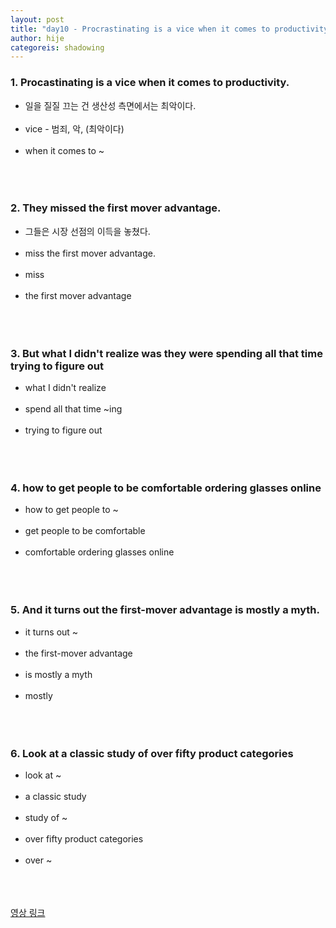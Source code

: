 ```yaml
---
layout: post
title: "day10 - Procrastinating is a vice when it comes to productivity "
author: hije
categoreis: shadowing
---
```

### 1. Procastinating is a vice when it comes to productivity.
* 일을 질질 끄는 건 생산성 측면에서는 최악이다.<br/><br/>
* vice - 범죄, 악, (최악이다)<br/><br/>
* when it comes to ~<br/><br/><br/><br/>

### 2. They missed the first mover advantage.
* 그들은 시장 선점의 이득을 놓쳤다.<br/><br/>
* miss the first mover advantage.<br/><br/> 
* miss<br/><br/>
* the first mover advantage<br/><br/><br/><br/>

### 3. But what I didn't realize was they were spending all that time trying to figure out
* what I didn't realize<br/><br/>
* spend all that time ~ing<br/><br/>
* trying to figure out<br/><br/><br/><br/>

### 4. how to get people to be comfortable ordering glasses online
* how to get people to ~<br/><br/>
* get people to be comfortable<br/><br/>
* comfortable ordering glasses online<br/><br/><br/><br/>

### 5. And it turns out the first-mover advantage is mostly a myth.
* it turns out ~<br/><br/>
* the first-mover advantage<br/><br/>
* is mostly a myth<br/><br/>
* mostly<br/><br/><br/><br/>

### 6. Look at a classic study of over fifty product categories
* look at ~<br/><br/>
* a classic study<br/><br/>
* study of ~<br/><br/>
* over fifty product categories<br/><br/>
* over ~
<br/><br/><br/><br/>

[영상 링크](https://www.youtube.com/watch?v=y5K1kMx-sks&t=304s)
